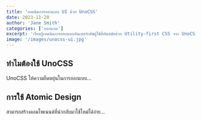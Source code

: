 ```yaml
---
title: 'เทคนิคการออกแบบ UI ด้วย UnoCSS'
date: 2023-11-20
author: 'Jane Smith'
categories: ['ออกแบบ']
excerpt: 'เรียนรู้เทคนิคการออกแบบอินเทอร์เฟซผู้ใช้ที่ทันสมัยด้วย Utility-first CSS จาก UnoCSS'
image: '/images/unocss-ui.jpg'
---
```


## ทำไมต้องใช้ UnoCSS
UnoCSS ให้ความยืดหยุ่นในการออกแบบ...

## การใช้ Atomic Design
สามารถสร้างคอมโพเนนต์ที่นำกลับมาใช้ใหม่ได้ง่าย...
